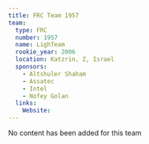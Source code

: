 ```yaml
---
title: FRC Team 1957
team:
  type: FRC
  number: 1957
  name: LighTeam
  rookie_year: 2006
  location: Katzrin, Z, Israel
  sponsors:
    - Altshuler Shaham
    - Assatec
    - Intel
    - Nofey Golan
  links:
    Website: 
---
```

No content has been added for this team